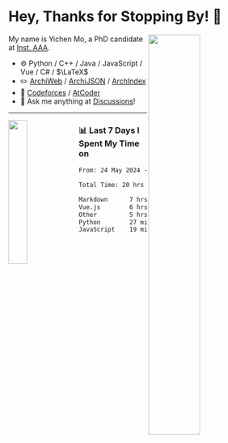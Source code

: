 # Hey, Thanks for Stopping By! 🦭

<picture>
    <source media="(prefers-color-scheme: dark)" srcset="https://github-readme-stats.vercel.app/api?username=amomorning&show_icons=true&theme=noctis_minimus&hide=issues">
    <img align="right" width="45%" src="https://github-readme-stats.vercel.app/api?username=amomorning&show_icons=true&theme=graywhite&hide=issues">
</picture>


My name is Yichen Mo, a PhD candidate at [Inst. AAA](https://archialgo.com).

-   :gear: Python / C++ / Java / JavaScript / Vue / C# / $\LaTeX$ 
-   :pencil2: [ArchiWeb](https://web.archialgo.com) / [ArchiJSON](https://www.food4rhino.com/en/app/archijson) / [ArchIndex](https://index.archialgo.com/) 
-   :abacus: [Codeforces](https://codeforces.com/profile/LaPluma) / [AtCoder](https://atcoder.jp/users/amomorning)
-   :thought_balloon: Ask me anything at [Discussions](https://github.com/amomorning/amomorning/discussions/new)!


---

<picture>
    <source media="(prefers-color-scheme: dark)" srcset="https://github-readme-stats.vercel.app/api/top-langs/?username=amomorning&hide=Mathematica&theme=noctis_minimus">
    <img align="left" width="27%" src="https://github-readme-stats.vercel.app/api/top-langs/?username=amomorning&hide=Mathematica&theme=graywhite">
</picture>

  
### 📊 Last 7 Days I Spent My Time on

<!--START_SECTION:waka-->

```txt
From: 24 May 2024 - To: 31 May 2024

Total Time: 20 hrs 18 mins

Markdown      7 hrs 42 mins   █████████▒░░░░░░░░░░░░░░░   37.91 %
Vue.js        6 hrs 33 mins   ████████░░░░░░░░░░░░░░░░░   32.25 %
Other         5 hrs 14 mins   ██████▒░░░░░░░░░░░░░░░░░░   25.77 %
Python        27 mins         ▓░░░░░░░░░░░░░░░░░░░░░░░░   02.23 %
JavaScript    19 mins         ▒░░░░░░░░░░░░░░░░░░░░░░░░   01.60 %
```

<!--END_SECTION:waka-->　　

